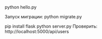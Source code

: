 python hello.py

Запуск миграции:
python migrate.py

pip install flask
python server.py
Проверить: http://localhost:5000/api/users